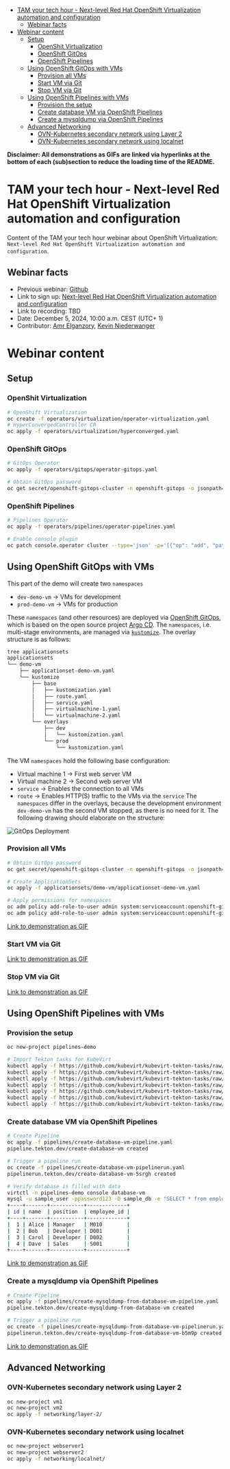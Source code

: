 - [TAM your tech hour - Next-level Red Hat OpenShift Virtualization automation and configuration](#tam-your-tech-hour---next-level-red-hat-openshift-virtualization-automation-and-configuration)
  - [Webinar facts](#webinar-facts)
- [Webinar content](#webinar-content)
  - [Setup](#setup)
    - [OpenShit Virtualization](#openshit-virtualization)
    - [OpenShift GitOps](#openshift-gitops)
    - [OpenShift Pipelines](#openshift-pipelines)
  - [Using OpenShift GitOps with VMs](#using-openshift-gitops-with-vms)
    - [Provision all VMs](#provision-all-vms)
    - [Start VM via Git](#start-vm-via-git)
    - [Stop VM via Git](#stop-vm-via-git)
  - [Using OpenShift Pipelines with VMs](#using-openshift-pipelines-with-vms)
    - [Provision the setup](#provision-the-setup)
    - [Create database VM via OpenShift Pipelines](#create-database-vm-via-openshift-pipelines)
    - [Create a mysqldump via OpenShift Pipelines](#create-a-mysqldump-via-openshift-pipelines)
  - [Advanced Networking](#advanced-networking)
    - [OVN-Kubernetes secondary network using Layer 2](#ovn-kubernetes-secondary-network-using-layer-2)
    - [OVN-Kubernetes secondary network using localnet](#ovn-kubernetes-secondary-network-using-localnet)

**Disclaimer: All demonstrations as GIFs are linked via hyperlinks at the bottom of each (sub)section to reduce the loading time of the README.**

# TAM your tech hour - Next-level Red Hat OpenShift Virtualization automation and configuration

Content of the TAM your tech hour webinar about OpenShift Virtualization: `Next-level Red Hat OpenShift Virtualization automation and configuration`. 

## Webinar facts

- Previous webinar: [Github](https://github.com/Skalador/tam-your-tech-hour-openshift-virtualization)
- Link to sign up: [Next-level Red Hat OpenShift Virtualization automation and configuration](https://www.redhat.com/en/events/webinar/tam-your-tech/next-level-red-hat-openshift-virtualization-automation-configuration-2024)
- Link to recording: TBD
- Date: December 5, 2024, 10:00 a.m. CEST (UTC+ 1)
- Contributor: [Amr Elganzory](https://github.com/AmrGanz), [Kevin Niederwanger](https://github.com/Skalador)

# Webinar content

## Setup 

### OpenShit Virtualization

```sh
# OpenShift Virtualization
oc create -f operators/virtualization/operator-virtualization.yaml
# HyperConvergedController CR
oc apply -f operators/virtualization/hyperconverged.yaml
```

### OpenShift GitOps

```sh
# GitOps Operator
oc apply -f operators/gitops/operator-gitops.yaml

# Obtain GitOps password
oc get secret/openshift-gitops-cluster -n openshift-gitops -o jsonpath='{.data.admin\.password}' | base64 -d
```

### OpenShift Pipelines

```sh
# Pipelines Operator
oc apply -f operators/pipelines/operator-pipelines.yaml

# Enable console plugin
oc patch console.operator cluster --type='json' -p='[{"op": "add", "path": "/spec/plugins/-", "value": "pipelines-console-plugin"}]'
```

## Using OpenShift GitOps with VMs

This part of the demo will create two `namespaces`
- `dev-demo-vm`  -> VMs for development
- `prod-demo-vm` -> VMs for production

These `namespaces` (and other resources) are deployed via [OpenShift GitOps](https://docs.redhat.com/en/documentation/red_hat_openshift_gitops/1.14/html/understanding_openshift_gitops/index), which is based on the open source project [Argo CD](https://argoproj.github.io/cd/). The `namespaces`, i.e. multi-stage environments, are managed via [`kustomize`](https://kustomize.io/).
The overlay structure is as follows:
```sh
tree applicationsets 
applicationsets
└── demo-vm
    ├── applicationset-demo-vm.yaml
    └── kustomize
        ├── base
        │   ├── kustomization.yaml
        │   ├── route.yaml
        │   ├── service.yaml
        │   ├── virtualmachine-1.yaml
        │   └── virtualmachine-2.yaml
        └── overlays
            ├── dev
            │   └── kustomization.yaml
            └── prod
                └── kustomization.yaml
```

The VM `namespaces` hold the following base configuration:
- Virtual machine 1 -> First web server VM
- Virtual machine 2 -> Second web server VM
- `service`         -> Enables the connection to all VMs 
- `route`           -> Enables HTTP(S) traffic to the VMs via the `service`
The `namespaces` differ in the overlays, because the development environment `dev-demo-vm` has the second VM stopped, as there is no need for it. The following drawing should elaborate on the structure:

![GitOps Deployment](./src/img/GitOps-white.drawio.png)

### Provision all VMs

```sh
# Obtain GitOps password
oc get secret/openshift-gitops-cluster -n openshift-gitops -o jsonpath='{.data.admin\.password}' | base64 -d

# Create ApplicationSets
oc apply -f applicationsets/demo-vm/applicationset-demo-vm.yaml

# Apply permissions for namespaces
oc adm policy add-role-to-user admin system:serviceaccount:openshift-gitops:openshift-gitops-argocd-application-controller -n dev-demo-vm
oc adm policy add-role-to-user admin system:serviceaccount:openshift-gitops:openshift-gitops-argocd-application-controller -n prod-demo-vm
```

[Link to demonstration as GIF](./src/video/deploy_vms_via_git.gif)

### Start VM via Git

[Link to demonstration as GIF](./src/video/start_vm_via_git.gif)

### Stop VM via Git

[Link to demonstration as GIF](./src/video/stop_vm_via_git.gif)

## Using OpenShift Pipelines with VMs


### Provision the setup

```sh
oc new-project pipelines-demo

# Import Tekton tasks for KubeVirt
kubectl apply -f https://github.com/kubevirt/kubevirt-tekton-tasks/raw/v0.22.0/release/tasks/create-vm-from-manifest/create-vm-from-manifest.yaml
kubectl apply -f https://github.com/kubevirt/kubevirt-tekton-tasks/raw/v0.22.0/release/tasks/cleanup-vm/cleanup-vm.yaml
kubectl apply -f https://github.com/kubevirt/kubevirt-tekton-tasks/raw/v0.22.0/release/tasks/wait-for-vmi-status/wait-for-vmi-status.yaml
kubectl apply -f https://github.com/kubevirt/kubevirt-tekton-tasks/raw/v0.22.0/release/tasks/execute-in-vm/execute-in-vm.yaml
kubectl apply -f https://github.com/kubevirt/kubevirt-tekton-tasks/raw/v0.22.0/release/tasks/generate-ssh-keys/generate-ssh-keys.yaml
kubectl apply -f https://github.com/kubevirt/kubevirt-tekton-tasks/raw/v0.22.0/release/tasks/modify-data-object/modify-data-object.yaml
kubectl apply -f https://github.com/kubevirt/kubevirt-tekton-tasks/raw/v0.22.0/release/tasks/disk-virt-customize/disk-virt-customize.yaml
```

### Create database VM via OpenShift Pipelines
```sh
# Create Pipeline
oc apply -f pipelines/create-database-vm-pipeline.yaml 
pipeline.tekton.dev/create-database-vm created

# Trigger a pipeline run
oc create -f pipelines/create-database-vm-pipelinerun.yaml 
pipelinerun.tekton.dev/create-database-vm-5srgh created

# Verify database is filled with data
virtctl -n pipelines-demo console database-vm
mysql -u sample_user -ppassword123 -D sample_db -e "SELECT * from employees;"
+----+-------+-----------+-------------+
| id | name  | position  | employee_id |
+----+-------+-----------+-------------+
|  1 | Alice | Manager   | M010        |
|  2 | Bob   | Developer | D001        |
|  3 | Carol | Developer | D002        |
|  4 | Dave  | Sales     | S001        |
+----+-------+-----------+-------------+
```

[Link to demonstration as GIF](./src/video/create_database_vm_pipelines.gif)


### Create a mysqldump via OpenShift Pipelines

```sh
# Create Pipeline
oc apply -f pipelines/create-mysqldump-from-database-vm-pipeline.yaml 
pipeline.tekton.dev/create-mysqldump-from-database-vm created

# Trigger a pipeline run
oc create -f pipelines/create-mysqldump-from-database-vm-pipelinerun.yaml
pipelinerun.tekton.dev/create-mysqldump-from-database-vm-b5m9p created
```

[Link to demonstration as GIF](./src/video/create_mysqldump_pipelines.gif)

## Advanced Networking

### OVN-Kubernetes secondary network using Layer 2

```sh
oc new-project vm1
oc new-project vm2
oc apply -f networking/layer-2/
```

### OVN-Kubernetes secondary network using localnet

```sh
oc new-project webserver1
oc new-project webserver2
oc apply -f networking/localnet/
```